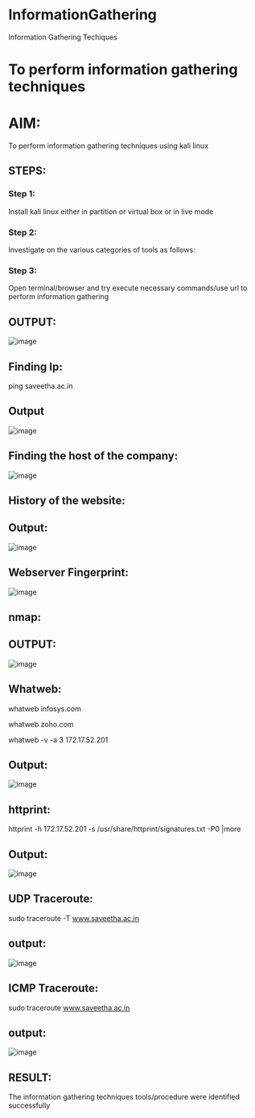 # InformationGathering
Information Gathering Techiques

# To perform information gathering techniques

# AIM:

To perform information gathering techniques using kali linux 

## STEPS:

### Step 1:

Install kali linux either in partition or virtual box or in live mode

### Step 2:

Investigate on the various categories of tools as follows:

### Step 3:
Open terminal/browser and try execute necessary commands/use url to perform information gathering


## OUTPUT:
![image](https://github.com/srinivasanvaiyali/InformationGathering/assets/145117665/0bc678c8-82eb-4c7f-8aab-7190b169e6e0)

## Finding Ip:
ping saveetha.ac.in

## Output
![image](https://github.com/srinivasanvaiyali/InformationGathering/assets/145117665/5ddc377c-5764-48cf-bd74-c9beb582fb57)

## Finding the host of the company:
![image](https://github.com/srinivasanvaiyali/InformationGathering/assets/145117665/76eda13f-4b53-470e-aa71-8cb727665cdc)
## History of the website:
## Output:
![image](https://github.com/srinivasanvaiyali/InformationGathering/assets/145117665/46e7bac7-d88f-4cb9-b670-14fb744fc6b1)
## Webserver Fingerprint:
![image](https://github.com/srinivasanvaiyali/InformationGathering/assets/145117665/8a1a7639-3229-4175-8b1c-82e8b50e77ef)

## nmap:
## OUTPUT:
![image](https://github.com/srinivasanvaiyali/InformationGathering/assets/145117665/52b7f44b-5dbf-48b7-bc96-3f29892cc33a)

## Whatweb:
whatweb infosys.com

whatweb zoho.com

whatweb -v -a 3 172.17.52.201

## Output:
![image](https://github.com/srinivasanvaiyali/InformationGathering/assets/145117665/c37edadc-ea57-473c-85ca-53945b75f1cf)

## httprint:
httprint -h 172.17.52.201 -s /usr/share/httprint/signatures.txt -P0 |more

## Output:
![image](https://github.com/srinivasanvaiyali/InformationGathering/assets/145117665/3dcec240-9bf6-4c55-b526-1e8f70af839a)

## UDP Traceroute:
sudo traceroute -T www.saveetha.ac.in

## output:
![image](https://github.com/srinivasanvaiyali/InformationGathering/assets/145117665/5c89b4b1-bb13-4128-8c6e-a9c617f64fd0)

## ICMP Traceroute:
sudo traceroute www.saveetha.ac.in

## output:
![image](https://github.com/srinivasanvaiyali/InformationGathering/assets/145117665/ef653eaa-bc15-4d72-9488-05b6f133b56b)




## RESULT:
The information gathering techniques tools/procedure were  identified successfully
